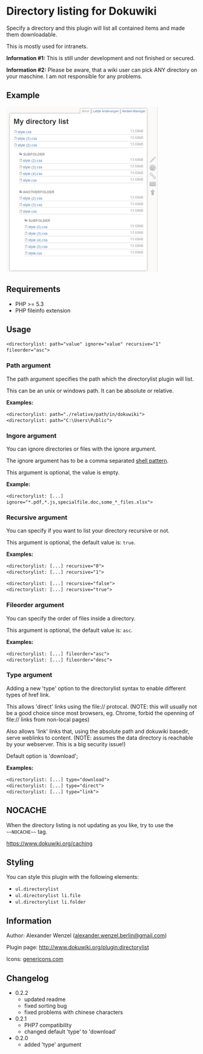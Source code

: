 # Directory listing for Dokuwiki

Specify a directory and this plugin will list all contained items and made them downloadable.

This is mostly used for intranets.

**Information #1:** This is still under development and not finished or secured.

**Information #2:** Please be aware, that a wiki user can pick ANY directory on your maschine. I am not responsible for any problems.

## Example

![Image](example1.png?raw=true)

## Requirements

  * PHP >= 5.3
  * PHP fileinfo extension

## Usage

````
<directorylist: path="value" ignore="value" recursive="1" fileorder="asc">
````

### Path argument

The path argument specifies the path which the directorylist plugin will list.

This can be an unix or windows path. It can be absolute or relative.

**Examples:**

````
<directorylist: path="./relative/path/in/dokuwiki">
<directorylist: path="C:\Users\Public">
````

### Ingore argument

You can ignore directories or files with the ignore argument.

The ignore argument has to be a comma separated [shell pattern](http://www.php.net/manual/en/function.fnmatch.php).

This argument is optional, the  value is empty.

**Example:**

````
<directorylist: [...] ignore="*.pdf,*.js,specialfile.doc,some_*_files.xlsx">
````

### Recursive argument

You can specify if you want to list your directory recursive or not.

This argument is optional, the default value is: ``true``.

**Examples:**

````
<directorylist: [...] recursive="0">
<directorylist: [...] recursive="1">
````

````
<directorylist: [...] recursive="false">
<directorylist: [...] recursive="true">
````

### Fileorder argument

You can specify the order of files inside a directory.

This argument is optional, the default value is: ``asc``.

**Examples:**

````
<directorylist: [...] fileorder="asc">
<directorylist: [...] fileorder="desc">
````

### Type argument

Adding a new 'type' option to the directorylist syntax to enable different types of href link.

This allows 'direct' links using the file:// protocal.
(NOTE: this will usually not be a good choice since most browsers, eg. Chrome, forbid the openning of file:// links from non-local pages)

Also allows 'link' links that, using the absolute path and dokuwiki basedir, serve weblinks to content.
(NOTE: assumes the data directory is reachable by your webserver. This is a big security issue!)

Default option is 'download';

**Examples:**

````
<directorylist: [...] type="download">
<directorylist: [...] type="direct">
<directorylist: [...] type="link">
````

## NOCACHE

When the directory listing is not updating as you like, try to use the ``~~NOCACHE~~`` tag.

https://www.dokuwiki.org/caching

## Styling

You can style this plugin with the following elements:

  * ``ul.directorylist``
  * ``ul.directorylist li.file``
  * ``ul.directorylist li.folder``

## Information

Author: Alexander Wenzel (alexander.wenzel.berlin@gmail.com)

Plugin page: http://www.dokuwiki.org/plugin:directorylist

Icons: [genericons.com](http://genericons.com)

## Changelog
* 0.2.2
    * updated readme
    * fixed sorting bug
    * fixed problems with chinese characters
* 0.2.1
    * PHP7 compatibility
    * changed default 'type' to 'download'
* 0.2.0
    * added 'type' argument